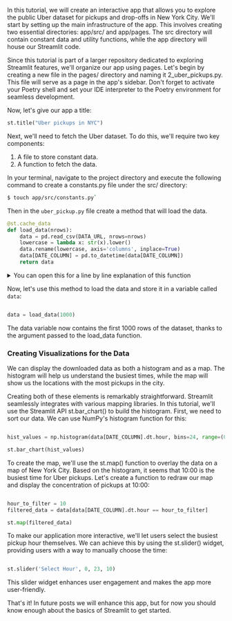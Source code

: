 In this tutorial, we will create an interactive app that allows you to explore the public Uber dataset for pickups and drop-offs in New York City. We'll start by setting up the main infrastructure of the app. This involves creating two essential directories: app/src/ and app/pages. The src directory will contain constant data and utility functions, while the app directory will house our Streamlit code.

Since this tutorial is part of a larger repository dedicated to exploring Streamlit features, we'll organize our app using pages. Let's begin by creating a new file in the pages/ directory and naming it 2_uber_pickups.py. This file will serve as a page in the app's sidebar. Don't forget to activate your Poetry shell and set your IDE interpreter to the Poetry environment for seamless development.

Now, let's give our app a title:

```python
st.title("Uber pickups in NYC")
```

Next, we'll need to fetch the Uber dataset. To do this, we'll require two key components:

1. A file to store constant data.
2. A function to fetch the data.

In your terminal, navigate to the project directory and execute the following command to create a constants.py file under the src/ directory:

```bash
$ touch app/src/constants.py`
```

Then in the `uber_pickup.py` file create a method that will load the data.

```python
@st.cache_data
def load_data(nrows):
    data = pd.read_csv(DATA_URL, nrows=nrows)
    lowercase = lambda x: str(x).lower()
    data.rename(lowercase, axis='columns', inplace=True)
    data[DATE_COLUMN] = pd.to_datetime(data[DATE_COLUMN])
    return data
```

<details>
  <summary> You can open this for a line by line explanation of this function</summary>

1. `data = pd.read_csv(DATA_URL, nrows=nrows)` -This line downloads the dataset from the provided URL. You can use pd.read_csv with either a local path or a URL. It also specifies the number of rows to read, which is essential for handling large files.
2. `lowercase = lambda x: str(x).lower()` - Use a lambda function to convert strings to lowercase. Lambda functions are typically used for simple operations where a full function definition is not required.
3. `data.rename(lowercase, axis='columns', inplace=True)` - This code renames the columns to lowercase for consistency.
4. `data[DATE_COLUMN] = pd.to_datetime(data[DATE_COLUMN])` - Convert the date column to a datetime format.
5. Apply the @st.cache_data decorator to the function to instruct Streamlit to cache the results of this API call.

</details>

Now, let's use this method to load the data and store it in a variable called `data`:

```python

data = load_data(1000)
```

The data variable now contains the first 1000 rows of the dataset, thanks to the argument passed to the load_data function.

### Creating Visualizations for the Data

We can display the downloaded data as both a histogram and as a map. The histogram will help us understand the busiest times, while the map will show us the locations with the most pickups in the city.

Creating both of these elements is remarkably straightforward. Streamlit seamlessly integrates with various mapping libraries. In this tutorial, we'll use the Streamlit API st.bar_chart() to build the histogram. First, we need to sort our data. We can use NumPy's histogram function for this:

```python

hist_values = np.histogram(data[DATE_COLUMN].dt.hour, bins=24, range=(0, 24))[0]

st.bar_chart(hist_values)
```

To create the map, we'll use the st.map() function to overlay the data on a map of New York City. Based on the histogram, it seems that 10:00 is the busiest time for Uber pickups. Let's create a function to redraw our map and display the concentration of pickups at 10:00:

```python

hour_to_filter = 10
filtered_data = data[data[DATE_COLUMN].dt.hour == hour_to_filter]

st.map(filtered_data)
```

To make our application more interactive, we'll let users select the busiest pickup hour themselves. We can achieve this by using the st.slider() widget, providing users with a way to manually choose the time:

```python

st.slider('Select Hour', 0, 23, 10)
```

This slider widget enhances user engagement and makes the app more user-friendly.

That's it! In future posts we will enhance this app, but for now you should know enough about the basics of Streamlit to get started.
